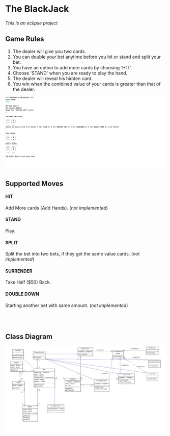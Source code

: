 # The BlackJack

*This is an eclipse project*

## Game Rules
1. The dealer will give you two cards.
2. You can double your bet anytime before you hit or stand and split your bet. 
3. You have an option to add more cards by choosing 'HIT'.
4. Choose 'STAND' when you are ready to play the hand. 
5. The dealer will reveal his hidden card.
6. You win when the combined value of your cards is greater than that of the dealer.

![Game Screen](game-screen.png "Game Screen")


## Supported Moves
#### HIT
Add More cards (Add Hands). (*not implemented*)

#### STAND 
Play.

#### SPLIT
Split the bet into two bets, if they get the same value cards. (*not implemented*)

#### SURRENDER
Take Half ($50) Back.

#### DOUBLE DOWN
Starting another bet with same amount. (*not implemented*)

<br> <br>

## Class Diagram
![Class Diagram](class-diagram.png "Class Diagram")
